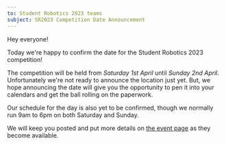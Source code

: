 ```yaml
---
to: Student Robotics 2023 teams
subject: SR2023 Competition Date Announcement
---
```


Hey everyone!

Today we're happy to confirm the date for the Student Robotics 2023 competition!

The competition will be held from *Saturday 1st April* until *Sunday 2nd April*. Unfortunately we're not ready to announce the location just yet. But, we hope announcing the date will give you the opportunity to pen it into your calendars and get the ball rolling on the paperwork.

Our schedule for the day is also yet to be confirmed, though we normally run 9am to 6pm on both Saturday and Sunday.

We will keep you posted and put more details on [the event page](https://studentrobotics.org/events/sr2023/competition/) as they become available.

